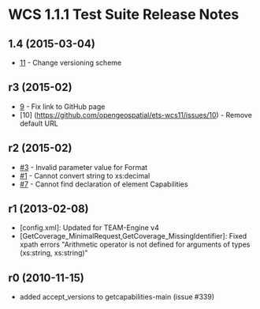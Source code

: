 # WCS 1.1.1 Test Suite Release Notes

## 1.4 (2015-03-04)

* [11](https://github.com/opengeospatial/ets-wcs11/issues/11) - Change versioning scheme 

## r3 (2015-02)

* [9](https://github.com/opengeospatial/ets-wcs11/issues/9) - Fix link to GitHub page
* [10] (https://github.com/opengeospatial/ets-wcs11/issues/10) - Remove default URL

## r2 (2015-02)

* [#3](https://github.com/opengeospatial/ets-wcs11/issues/3) - Invalid parameter value for Format
* [#1](https://github.com/opengeospatial/ets-wcs11/issues/1) - Cannot convert string to xs:decimal
* [#7](https://github.com/opengeospatial/ets-wcs11/issues/7) - Cannot find declaration of element Capabilities 

## r1 (2013-02-08)

- [config.xml]: Updated for TEAM-Engine v4
- [GetCoverage_MinimalRequest,GetCoverage_MissingIdentifier]: Fixed xpath errors 
  "Arithmetic operator is not defined for arguments of types (xs:string, xs:string)"


## r0 (2010-11-15)

- added accept_versions to getcapabilities-main (issue #339)

